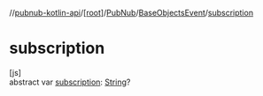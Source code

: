 //[pubnub-kotlin-api](../../../../index.md)/[[root]](../../index.md)/[PubNub](../index.md)/[BaseObjectsEvent](index.md)/[subscription](subscription.md)

# subscription

[js]\
abstract var [subscription](subscription.md): [String](https://kotlinlang.org/api/core/kotlin-stdlib/kotlin/-string/index.html)?
